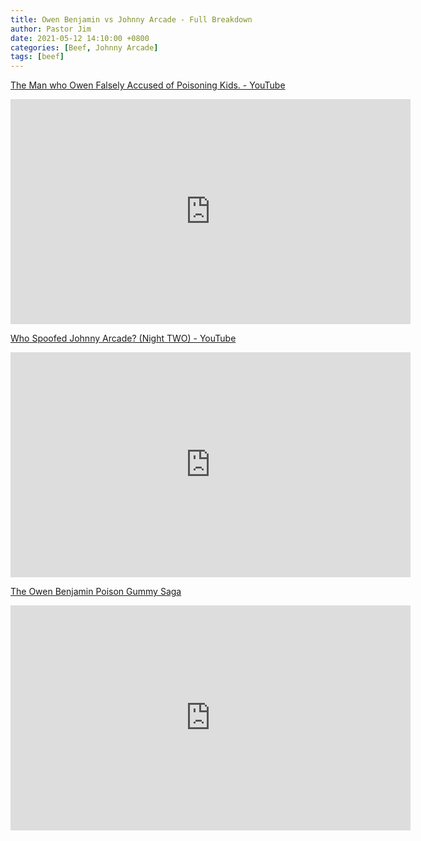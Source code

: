```yaml
---
title: Owen Benjamin vs Johnny Arcade - Full Breakdown
author: Pastor Jim
date: 2021-05-12 14:10:00 +0800
categories: [Beef, Johnny Arcade]
tags: [beef]
---
```


 [The Man who Owen Falsely Accused of Poisoning Kids. - YouTube](https://www.youtube.com/watch?v=lxTEACYBuJI) 
<iframe width="640" height="360" src="https://www.youtube.com/embed/lxTEACYBuJI" title="YouTube video player" frameborder="0" allow="accelerometer; autoplay; clipboard-write; encrypted-media; gyroscope; picture-in-picture" allowfullscreen></iframe>


 [Who Spoofed Johnny Arcade? (Night TWO) - YouTube](https://www.youtube.com/watch?v=5z0DRcMcarY&t=0s) 
<iframe width="640" height="360" src="https://www.youtube.com/embed/5z0DRcMcarY" title="YouTube video player" frameborder="0" allow="accelerometer; autoplay; clipboard-write; encrypted-media; gyroscope; picture-in-picture" allowfullscreen></iframe>


 [The Owen Benjamin Poison Gummy Saga](https://www.bitchute.com/video/smQcJuN9ZIup/) 
<iframe width="640" height="360" scrolling="no" frameborder="0" style="border: none;" src="https://www.bitchute.com/embed/smQcJuN9ZIup/"></iframe>

